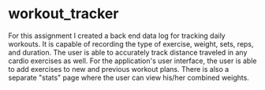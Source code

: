 # workout_tracker

For this assignment I created a back end data log for tracking daily workouts. It is capable of recording the type of exercise, weight, sets, reps, and duration. The user is able to accurately track distance traveled in any cardio exercises as well. For the application's user interface, the user is able to add exercises to new and previous workout plans. There is also a separate "stats" page where the user can view his/her combined weights.
